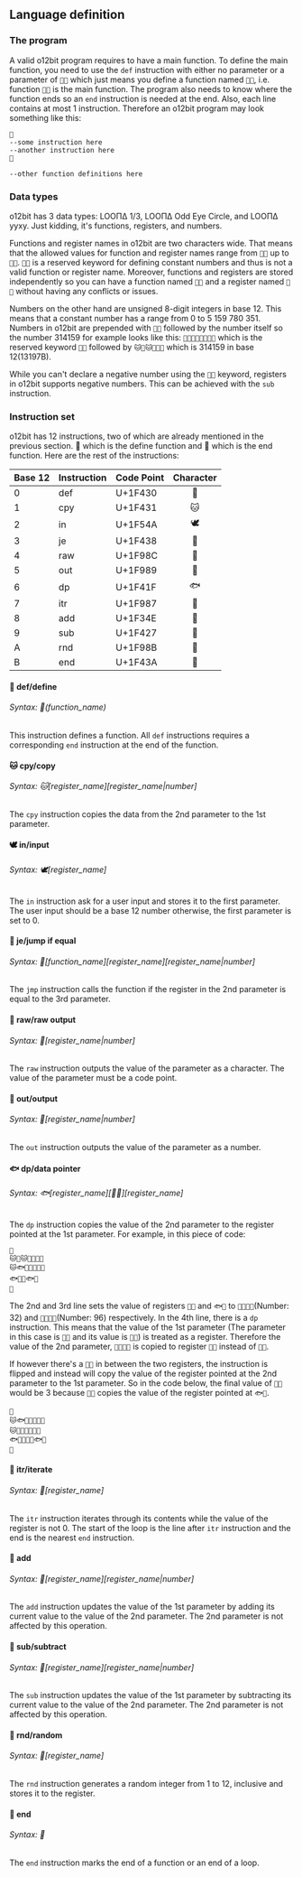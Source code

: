 Language definition
---

### The program

A valid o12bit program requires to have a main function. To define the main function, you need to use the `def` instruction with either no parameter or a parameter of `🐰🐰` which just means you define a function named `🐰🐰`, i.e. function `🐰🐰` is the main function. The program also needs to know where the function ends so an `end` instruction is needed at the end. Also, each line contains at most 1 instruction. Therefore an o12bit program may look something like this:

```
🐰
--some instruction here
--another instruction here
🐺

--other function definitions here
```

### Data types

o12bit has 3 data types: LOOΠΔ 1/3, LOOΠΔ Odd Eye Circle, and LOOΠΔ yyxy. Just kidding, it's functions, registers, and numbers.

Functions and register names in o12bit are two characters wide. That means that the allowed values for function and register names range from `🐰🐰` up to `🐺🦋`. `🐺🐺` is a reserved keyword for defining constant numbers and thus is not a valid function or register name. Moreover, functions and registers are stored independently so you can have a function named `🐰🐰` and a register named `🐰🐰` without having any conflicts or issues.

Numbers on the other hand are unsigned 8-digit integers in base 12. This means that a constant number has a range from 0 to 5 159 780 351. Numbers in o12bit are prepended with `🐺🐺` followed by the number itself so the number 314159 for example looks like this: `🐺🐺🐱🐸🐱🐧🦇🐺` which is the reserved keyword `🐺🐺` followed by `🐱🐸🐱🐧🦇🐺` which is 314159 in base 12(13197B).

While you can't declare a negative number using the `🐺🐺` keyword, registers in o12bit supports negative numbers. This can be achieved with the `sub` instruction.

### Instruction set

o12bit has 12 instructions, two of which are already mentioned in the previous section. 🐰 which is the define function and 🐺 which is the end function. Here are the rest of the instructions:

Base 12 | Instruction | Code Point | Character
:------- |:----------- |:---------- |:---------:
0       | def         |  U+1F430   | 🐰
1       | cpy         |  U+1F431   | 🐱
2       | in          |  U+1F54A   | 🕊
3       | je          |  U+1F438   | 🐸
4       | raw         |  U+1F98C   | 🦌
5       | out         |  U+1F989   | 🦉
6       | dp          |  U+1F41F   | 🐟
7       | itr         |  U+1F987   | 🦇
8       | add         |  U+1F34E   | 🍎
9       | sub         |  U+1F427   | 🐧
A       | rnd         |  U+1F98B   | 🦋
B       | end         |  U+1F43A   | 🐺

#### 🐰 def/define

###### Syntax: 🐰(function_name)

This instruction defines a function. All `def` instructions requires a corresponding `end` instruction at the end of the function.

#### 🐱 cpy/copy

###### Syntax: 🐱[register_name][register_name|number]

The `cpy` instruction copies the data from the 2nd parameter to the 1st parameter.

#### 🕊 in/input

###### Syntax: 🕊[register_name]

The `in` instruction ask for a user input and stores it to the first parameter. The user input should be a base 12 number otherwise, the first parameter is set to 0.

#### 🐸 je/jump if equal

###### Syntax: 🐸[function_name][register_name][register_name|number]

The `jmp` instruction calls the function if the register in the 2nd parameter is equal to the 3rd parameter.

#### 🦌 raw/raw output

###### Syntax: 🦌[register_name|number]

The `raw` instruction outputs the value of the parameter as a character. The value of the parameter must be a code point.

#### 🦉 out/output

###### Syntax: 🦉[register_name|number]

The `out` instruction outputs the value of the parameter as a number.


#### 🐟 dp/data pointer

###### Syntax: 🐟[register_name][🐺🐺][register_name]

The `dp` instruction copies the value of the 2nd parameter to the register pointed at the 1st parameter. For example, in this piece of code:

```
🐰
🐱🐰🐱🐺🐺🦉🦉
🐱🐟🦉🐺🐺🍎🐰
🐟🐰🐱🐟🦉
🐺
```

The 2nd and 3rd line sets the value of registers `🐰🐱` and `🐟🦉` to `🐺🐺🦉🦉`(Number: 32) and `🐺🐺🍎🐰`(Number: 96) respectively. In the 4th line, there is a `dp` instruction. This means that the value of the 1st parameter (The parameter in this case is `🐰🐱` and its value is `🦉🦉`) is treated as a register. Therefore the value of the 2nd parameter, `🐺🐺🍎🐰` is copied to register `🦉🦉` instead of `🐰🐱`.

If however there's a `🐺🐺` in between the two registers, the instruction is flipped and instead will copy the value of the register pointed at the 2nd parameter to the 1st parameter. So in the code below, the final value of `🐰🐱` would be 3 because `🐰🐱` copies the value of the register pointed at `🐟🦉`.

```
🐰
🐱🐟🦉🐺🐺🍎🐰
🐱🍎🐰🐺🐺🐰🐸
🐟🐰🐱🐺🐺🐟🦉
🐺
```

#### 🦇 itr/iterate

###### Syntax: 🦇[register_name]

The `itr` instruction iterates through its contents while the value of the register is not 0. The start of the loop is the line after `itr` instruction and the end is the nearest `end` instruction.

#### 🍎 add

###### Syntax: 🍎[register_name][register_name|number]

The `add` instruction updates the value of the 1st parameter by adding its current value to the value of the 2nd parameter. The 2nd parameter is not affected by this operation.

#### 🐧 sub/subtract

###### Syntax: 🐧[register_name][register_name|number]

The `sub` instruction updates the value of the 1st parameter by subtracting its current value to the value of the 2nd parameter. The 2nd parameter is not affected by this operation.

#### 🦋 rnd/random

###### Syntax: 🦋[register_name]

The `rnd` instruction generates a random integer from 1 to 12, inclusive and stores it to the register.

#### 🐺 end

###### Syntax: 🐺

The `end` instruction marks the end of a function or an end of a loop.

